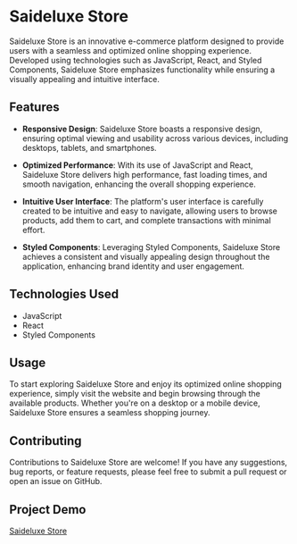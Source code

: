 # Saideluxe Store

Saideluxe Store is an innovative e-commerce platform designed to provide users with a seamless and optimized online shopping experience. Developed using technologies such as JavaScript, React, and Styled Components, Saideluxe Store emphasizes functionality while ensuring a visually appealing and intuitive interface.

## Features

- **Responsive Design**: Saideluxe Store boasts a responsive design, ensuring optimal viewing and usability across various devices, including desktops, tablets, and smartphones.

- **Optimized Performance**: With its use of JavaScript and React, Saideluxe Store delivers high performance, fast loading times, and smooth navigation, enhancing the overall shopping experience.

- **Intuitive User Interface**: The platform's user interface is carefully created to be intuitive and easy to navigate, allowing users to browse products, add them to cart, and complete transactions with minimal effort.

- **Styled Components**: Leveraging Styled Components, Saideluxe Store achieves a consistent and visually appealing design throughout the application, enhancing brand identity and user engagement.

## Technologies Used

- JavaScript
- React
- Styled Components

## Usage

To start exploring Saideluxe Store and enjoy its optimized online shopping experience, simply visit the website and begin browsing through the available products. Whether you're on a desktop or a mobile device, Saideluxe Store ensures a seamless shopping journey.

## Contributing

Contributions to Saideluxe Store are welcome! If you have any suggestions, bug reports, or feature requests, please feel free to submit a pull request or open an issue on GitHub.

## Project Demo
[Saideluxe Store](https://saideluxe.netlify.app/products)

